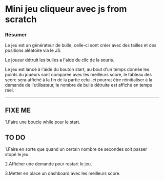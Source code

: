 # Mini jeu cliqueur avec js from scratch
### Résumer
Le jeu est un générateur de bulle, celle-ci sont créer avec des tailles et des positions aléatoire via le *JS*.

Le joueur détruit les bulles a l'aide du clic de la souris.

Le jeu est lancé à l'aide du bouton start, au bout d'un temps donnée les points du joueurs sont comparée avec les meilleurs score, le tableau des score sera affiché à la fin de la partie celui-ci pourrat être réinitialiser à la demande de l'utilisateur, le nombre de bulle détruite est affiché en temps réel.

-----------------------------------------------------------------

## FIXE ME
1.Faire une boucle while pour le start.


## TO DO
1.Faire en sorte que quand un certain nombre de secondes soit  passer stopé le jeu.

2.Afficher une demande pour restart le jeu.

3.Metter en place un dashboard avec les meilleurs score.
